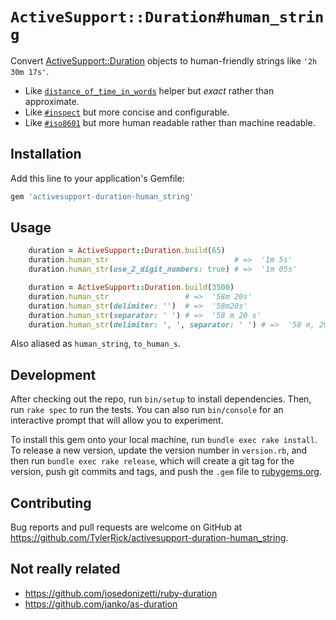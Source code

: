# `ActiveSupport::Duration#human_string`

Convert [ActiveSupport::Duration](https://api.rubyonrails.org/classes/ActiveSupport/Duration.html) objects to human-friendly strings like `'2h 30m 17s'`.

- Like [`distance_of_time_in_words`](https://api.rubyonrails.org/classes/ActionView/Helpers/DateHelper.html) helper but _exact_ rather than approximate.
- Like [`#inspect`](https://github.com/rails/rails/blob/b9ca94caea2ca6a6cc09abaffaad67b447134079/activesupport/lib/active_support/duration.rb#L372) but more concise and configurable.
- Like [`#iso8601`](https://api.rubyonrails.org/classes/ActiveSupport/Duration.html#method-i-iso8601) but more human readable rather than machine readable.

## Installation

Add this line to your application's Gemfile:

```ruby
gem 'activesupport-duration-human_string'
```

## Usage

```ruby
    duration = ActiveSupport::Duration.build(65)
    duration.human_str                            # =>  '1m 5s'
    duration.human_str(use_2_digit_numbers: true) # =>  '1m 05s'

    duration = ActiveSupport::Duration.build(3500)
    duration.human_str                 # =>  '58m 20s'
    duration.human_str(delimiter: '')  # =>  '58m20s'
    duration.human_str(separator: ' ') # =>  '58 m 20 s'
    duration.human_str(delimiter: ', ', separator: ' ') # =>  '58 m, 20 s'
```

Also aliased as `human_string`, `to_human_s`.

## Development

After checking out the repo, run `bin/setup` to install dependencies. Then, run `rake spec` to run the tests. You can also run `bin/console` for an interactive prompt that will allow you to experiment.

To install this gem onto your local machine, run `bundle exec rake install`. To release a new version, update the version number in `version.rb`, and then run `bundle exec rake release`, which will create a git tag for the version, push git commits and tags, and push the `.gem` file to [rubygems.org](https://rubygems.org).

## Contributing

Bug reports and pull requests are welcome on GitHub at https://github.com/TylerRick/activesupport-duration-human_string.

##  Not really related

- https://github.com/josedonizetti/ruby-duration
- https://github.com/janko/as-duration

